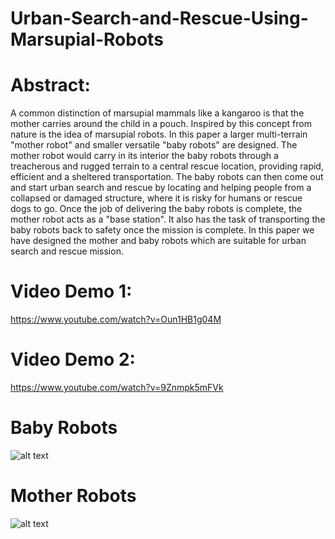 # Urban-Search-and-Rescue-Using-Marsupial-Robots

# Abstract: 


A common distinction of marsupial mammals like a kangaroo is that the mother carries around the child in a pouch. Inspired by this concept from nature is the idea of marsupial robots. In this paper a larger multi-terrain "mother robot" and smaller versatile "baby robots" are designed. The mother robot would carry in its interior the baby robots through a treacherous and rugged terrain to a central rescue location, providing rapid, efficient and a sheltered transportation. The baby robots can then come out and start urban search and rescue by locating and helping people from a collapsed or damaged structure, where it is risky for humans or rescue dogs to go. Once the job of delivering the baby robots is complete, the mother robot acts as a "base station". It also has the task of transporting the baby robots back to safety once the mission is complete. In this paper we have designed the mother and baby robots which are suitable for urban search and rescue mission.

# Video Demo 1:
https://www.youtube.com/watch?v=Oun1HB1g04M

# Video Demo 2:
https://www.youtube.com/watch?v=9Znmpk5mFVk

# Baby Robots
![alt text](https://github.com/hasibzunair/Urban-Search-and-Rescue-Using-Marsupial-Robots/blob/master/babyrobot.jpg)

# Mother Robots
![alt text](https://github.com/hasibzunair/Urban-Search-and-Rescue-Using-Marsupial-Robots/blob/master/motherrobot.jpg)


